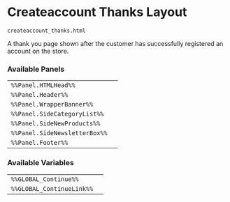 # Createaccount Thanks Layout

`createaccount_thanks.html`

A thank you page shown after the customer has successfully registered an account on the store.

### Available Panels
|||
|---|---|
| `%%Panel.HTMLHead%%` |
| `%%Panel.Header%%` |
| `%%Panel.WrapperBanner%%` |
| `%%Panel.SideCategoryList%%` |
| `%%Panel.SideNewProducts%%` |
| `%%Panel.SideNewsletterBox%%` |
| `%%Panel.Footer%%` |

### Available Variables
|||
|---|---|
| `%%GLOBAL_Continue%%` |
| `%%GLOBAL_ContinueLink%%` |
